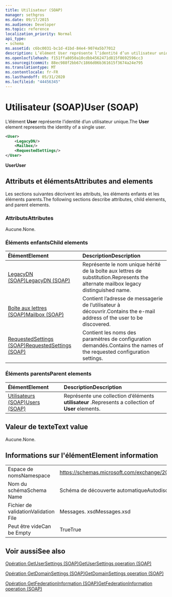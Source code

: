 ```yaml
---
title: Utilisateur (SOAP)
manager: sethgros
ms.date: 09/17/2015
ms.audience: Developer
ms.topic: reference
localization_priority: Normal
api_type:
- schema
ms.assetid: c6bc0031-bc1d-41bd-84e4-9074a5b77012
description: L’élément User représente l’identité d’un utilisateur unique.
ms.openlocfilehash: f151ffa8050a10cdbb4562471d815f8692596cc3
ms.sourcegitcommit: 88ec988f2bb67c1866d06b361615f3674a24e795
ms.translationtype: MT
ms.contentlocale: fr-FR
ms.lasthandoff: 05/31/2020
ms.locfileid: "44456345"
---
```

# <a name="user-soap"></a><span data-ttu-id="3eaa0-103">Utilisateur (SOAP)</span><span class="sxs-lookup"><span data-stu-id="3eaa0-103">User (SOAP)</span></span>

<span data-ttu-id="3eaa0-104">L’élément **User** représente l’identité d’un utilisateur unique.</span><span class="sxs-lookup"><span data-stu-id="3eaa0-104">The **User** element represents the identity of a single user.</span></span> 
  
```XML
<User>
    <LegacyDN/>
    <Mailbox/>
    <RequestedSettings/>
</User>
```

 <span data-ttu-id="3eaa0-105">**User**</span><span class="sxs-lookup"><span data-stu-id="3eaa0-105">**User**</span></span>
## <a name="attributes-and-elements"></a><span data-ttu-id="3eaa0-106">Attributs et éléments</span><span class="sxs-lookup"><span data-stu-id="3eaa0-106">Attributes and elements</span></span>

<span data-ttu-id="3eaa0-107">Les sections suivantes décrivent les attributs, les éléments enfants et les éléments parents.</span><span class="sxs-lookup"><span data-stu-id="3eaa0-107">The following sections describe attributes, child elements, and parent elements.</span></span>
  
### <a name="attributes"></a><span data-ttu-id="3eaa0-108">Attributs</span><span class="sxs-lookup"><span data-stu-id="3eaa0-108">Attributes</span></span>

<span data-ttu-id="3eaa0-109">Aucune.</span><span class="sxs-lookup"><span data-stu-id="3eaa0-109">None.</span></span>
  
### <a name="child-elements"></a><span data-ttu-id="3eaa0-110">Éléments enfants</span><span class="sxs-lookup"><span data-stu-id="3eaa0-110">Child elements</span></span>

|<span data-ttu-id="3eaa0-111">**Élément**</span><span class="sxs-lookup"><span data-stu-id="3eaa0-111">**Element**</span></span>|<span data-ttu-id="3eaa0-112">**Description**</span><span class="sxs-lookup"><span data-stu-id="3eaa0-112">**Description**</span></span>|
|:-----|:-----|
|[<span data-ttu-id="3eaa0-113">LegacyDN (SOAP)</span><span class="sxs-lookup"><span data-stu-id="3eaa0-113">LegacyDN (SOAP)</span></span>](legacydn-soap.md) <br/> |<span data-ttu-id="3eaa0-114">Représente le nom unique hérité de la boîte aux lettres de substitution.</span><span class="sxs-lookup"><span data-stu-id="3eaa0-114">Represents the alternate mailbox legacy distinguished name.</span></span>  <br/> |
|[<span data-ttu-id="3eaa0-115">Boîte aux lettres (SOAP)</span><span class="sxs-lookup"><span data-stu-id="3eaa0-115">Mailbox (SOAP)</span></span>](mailbox-soap.md) <br/> |<span data-ttu-id="3eaa0-116">Contient l’adresse de messagerie de l’utilisateur à découvrir.</span><span class="sxs-lookup"><span data-stu-id="3eaa0-116">Contains the e-mail address of the user to be discovered.</span></span>  <br/> |
|[<span data-ttu-id="3eaa0-117">RequestedSettings (SOAP)</span><span class="sxs-lookup"><span data-stu-id="3eaa0-117">RequestedSettings (SOAP)</span></span>](requestedsettings-soap.md) <br/> |<span data-ttu-id="3eaa0-118">Contient les noms des paramètres de configuration demandés.</span><span class="sxs-lookup"><span data-stu-id="3eaa0-118">Contains the names of the requested configuration settings.</span></span>  <br/> |
   
### <a name="parent-elements"></a><span data-ttu-id="3eaa0-119">Éléments parents</span><span class="sxs-lookup"><span data-stu-id="3eaa0-119">Parent elements</span></span>

|<span data-ttu-id="3eaa0-120">**Élément**</span><span class="sxs-lookup"><span data-stu-id="3eaa0-120">**Element**</span></span>|<span data-ttu-id="3eaa0-121">**Description**</span><span class="sxs-lookup"><span data-stu-id="3eaa0-121">**Description**</span></span>|
|:-----|:-----|
|[<span data-ttu-id="3eaa0-122">Utilisateurs (SOAP)</span><span class="sxs-lookup"><span data-stu-id="3eaa0-122">Users (SOAP)</span></span>](users-soap.md) <br/> |<span data-ttu-id="3eaa0-123">Représente une collection d’éléments **utilisateur** .</span><span class="sxs-lookup"><span data-stu-id="3eaa0-123">Represents a collection of **User** elements.</span></span>  <br/> |
   
## <a name="text-value"></a><span data-ttu-id="3eaa0-124">Valeur de texte</span><span class="sxs-lookup"><span data-stu-id="3eaa0-124">Text value</span></span>

<span data-ttu-id="3eaa0-125">Aucune.</span><span class="sxs-lookup"><span data-stu-id="3eaa0-125">None.</span></span>
  
## <a name="element-information"></a><span data-ttu-id="3eaa0-126">Informations sur l'élément</span><span class="sxs-lookup"><span data-stu-id="3eaa0-126">Element information</span></span>

|||
|:-----|:-----|
|<span data-ttu-id="3eaa0-127">Espace de noms</span><span class="sxs-lookup"><span data-stu-id="3eaa0-127">Namespace</span></span>  <br/> |https://schemas.microsoft.com/exchange/2010/Autodiscover  <br/> |
|<span data-ttu-id="3eaa0-128">Nom du schéma</span><span class="sxs-lookup"><span data-stu-id="3eaa0-128">Schema Name</span></span>  <br/> |<span data-ttu-id="3eaa0-129">Schéma de découverte automatique</span><span class="sxs-lookup"><span data-stu-id="3eaa0-129">Autodiscover schema</span></span>  <br/> |
|<span data-ttu-id="3eaa0-130">Fichier de validation</span><span class="sxs-lookup"><span data-stu-id="3eaa0-130">Validation File</span></span>  <br/> |<span data-ttu-id="3eaa0-131">Messages. xsd</span><span class="sxs-lookup"><span data-stu-id="3eaa0-131">Messages.xsd</span></span>  <br/> |
|<span data-ttu-id="3eaa0-132">Peut être vide</span><span class="sxs-lookup"><span data-stu-id="3eaa0-132">Can be Empty</span></span>  <br/> |<span data-ttu-id="3eaa0-133">True</span><span class="sxs-lookup"><span data-stu-id="3eaa0-133">True</span></span>  <br/> |
   
## <a name="see-also"></a><span data-ttu-id="3eaa0-134">Voir aussi</span><span class="sxs-lookup"><span data-stu-id="3eaa0-134">See also</span></span>



[<span data-ttu-id="3eaa0-135">Opération GetUserSettings (SOAP)</span><span class="sxs-lookup"><span data-stu-id="3eaa0-135">GetUserSettings operation (SOAP)</span></span>](getusersettings-operation-soap.md)
  
[<span data-ttu-id="3eaa0-136">Opération GetDomainSettings (SOAP)</span><span class="sxs-lookup"><span data-stu-id="3eaa0-136">GetDomainSettings operation (SOAP)</span></span>](getdomainsettings-operation-soap.md)
  
[<span data-ttu-id="3eaa0-137">Opération GetFederationInformation (SOAP)</span><span class="sxs-lookup"><span data-stu-id="3eaa0-137">GetFederationInformation operation (SOAP)</span></span>](getfederationinformation-operation-soap.md)

